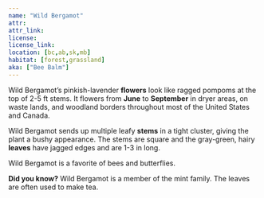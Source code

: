 ```yaml
---
name: "Wild Bergamot"
attr: 
attr_link: 
license: 
license_link: 
location: [bc,ab,sk,mb]
habitat: [forest,grassland]
aka: ["Bee Balm"]
---
```

Wild Bergamot’s pinkish-lavender **flowers** look like ragged pompoms at the top of 2-5 ft stems. It flowers from **June** to **September** in dryer areas, on waste lands, and woodland borders throughout most of the United States and Canada. 

Wild Bergamot sends up multiple leafy **stems** in a tight cluster, giving the plant a bushy appearance. The stems are square and the gray-green, hairy **leaves** have jagged edges and are 1-3 in long.

Wild Bergamot is a favorite of bees and butterflies.

**Did you know?** Wild Bergamot is a member of the mint family. The leaves are often used to make tea.
